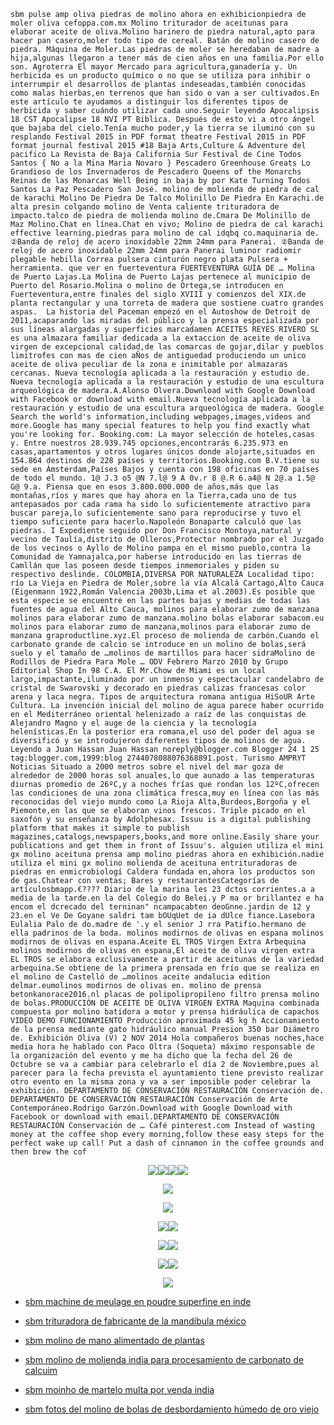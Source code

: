 
```
sbm pulse amp oliva piedras de molino ahora en exhibicionpiedra de moler oliva cefoppa.com.mx Molino triturador de aceitunas para elaborar aceite de oliva.Molino harinero de piedra natural,apto para hacer pan casero,moler todo tipo de cereal. Batán de molino casero de piedra. Máquina de Moler.Las piedras de moler se heredaban de madre a hija,algunas llegaron a tener más de cien años en una familia.Por ello son. Agroterra El mayor Mercado para agricultura,ganadería y. Un herbicida es un producto químico o no que se utiliza para inhibir o interrumpir el desarrollos de plantas indeseadas,también conocidas como malas hierbas,en terrenos que han sido o van a ser cultivados.En este artículo te ayudamos a distinguir los diferentes tipos de herbicida y saber cuándo utilizar cada uno.Seguir leyendo Apocalipsis 18 CST Apocalipse 18 NVI PT Biblica. Después de esto vi a otro ángel que bajaba del cielo.Tenía mucho poder,y la tierra se iluminó con su resplando Festival 2015 in PDF format theatre Festival 2015 in PDF format journal festival 2015 #18 Baja Arts,Culture & Adventure del pacifico La Revista de Baja California Sur Festival de Cine Todos Santos { No a la Mina Maria Novaro } Pescadero Greenhouse Greats Lo Grandioso de los Invernaderos de Pescadero Queens of the Monarchs Reinas de las Monarcas Well Being in baja by por Kate Turning Todos Santos La Paz Pescadero San José. molino de molienda de piedra de cal de karachi Molino De Piedra De Talco Molinillo De Piedra En Karachi.de alta presin colgando molino de Venta caliente trituradora de impacto.talco de piedra de molienda molino de.Cmara De Molinillo de Maz Molino.Chat en línea.Chat en vivo; Molino de piedra de cal karachi effective learning.piedras para molino de cal idqbq co.maquinaria de. ②Banda de reloj de acero inoxidable 22mm 24mm para Panerai. ②Banda de reloj de acero inoxidable 22mm 24mm para Panerai luminor radiomir plegable hebilla Correa pulsera cinturón negro plata Pulsera + herramienta. que ver en fuerteventura FUERTEVENTURA GUÍA DE … Molina de Puerto Lajas.La Molina de Puerto Lajas pertenece al municipio de Puerto del Rosario.Molina o molino de Ortega,se introducen en Fuerteventura,entre finales del siglo XVIII y comienzos del XIX.de planta rectangular y una torreta de madera que sostiene cuatro grandes aspas.  La historia del Paceman empezó en el Autoshow de Detroit de 2011,acaparando las miradas del público y la prensa especializada por sus líneas alargadas y superficies marcadamen ACEITES REYES RIVERO SL es una almazara familiar dedicada a la extaccion de aceite de oliva virgen de excepcional calidad,de las comarcas de gojar,dilar y pueblos limitrofes con mas de cien aÑos de antiguedad produciendo un unico aceite de oliva peculiar de la zona e inimitable por almazaras cercanas. Nueva tecnología aplicada a la restauración y estudio de. Nueva tecnología aplicada a la restauración y estudio de una escultura arqueológica de madera.A.Alonso Olvera.Download with Google Download with Facebook or download with email.Nueva tecnología aplicada a la restauración y estudio de una escultura arqueológica de madera. Google Search the world's information,including webpages,images,videos and more.Google has many special features to help you find exactly what you're looking for. Booking.com: La mayor selección de hoteles,casas y. Entre nuestros 28.939.745 opciones,encontrarás 6.235.973 en casas,apartamentos y otros lugares únicos donde alojarte,situados en 154.864 destinos de 228 países y territorios.Booking.com B.V.tiene su sede en Ámsterdam,Países Bajos y cuenta con 198 oficinas en 70 países de todo el mundo. 1@ J.3 o5 @N 7.l@ 9 A 0v.r 8 @.R 6.a4@ N 2@.a 1.5@ G@ 9.a. Piensa que en esos 3.800.000.000 de años,más que las montañas,ríos y mares que hay ahora en la Tierra,cada uno de tus antepasados por cada rama ha sido lo suficientemente atractivo para buscar pareja,lo suficientemente sano para reproducirse y tuvo el tiempo suficiente para hacerlo.Napoleón Bonaparte calculó que las piedras. I Expediente seguido por Don Francisco Montoya,natural y vecino de Taulía,distrito de Olleros,Protector nombrado por el Juzgado de los vecinos o Ayllo de Molino pampa en el mismo pueblo,contra la Comunidad de Yamnajalca,por haberse introducido en las tierras de Camllán que las poseen desde tiempos inmemoriales y piden su respectivo deslinde. COLOMBIA,DIVERSA POR NATURALEZA Localidad tipo: río La Vieja en Piedra de Moler,sobre la vía Alcalá Cartago,Alto Cauca (Eigenmann 1922,Román Valencia 2003b,Lima et al.2003).Es posible que esta especie se encuentre en las partes bajas y medias de todas las fuentes de agua del Alto Cauca, molinos para elaborar zumo de manzana molinos para elaborar zumo de manzana.molino bolas elaborar sabacom.eu molinos para elaborar zumo de manzana,molinos para elaborar zumo de manzana graproductline.xyz.El proceso de molienda de carbón.Cuando el carbonato grande de calcio se introduce en un molino de bolas,será suelo y el tamaño de …molinos de martillos para hacer sidraMolino de Rodillos de Piedra Para Mole … ODV Febrero Marzo 2010 by Grupo Editorial Shop In 98 C.A. El Mr.Chow de Miami es un local largo,impactante,iluminado por un inmenso y espectacular candelabro de cristal de Swarovski y decorado en piedras calizas francesas color arena y laca negra. Tipos de arquitectura romana antigua HiSoUR Arte Cultura. La invención inicial del molino de agua parece haber ocurrido en el Mediterráneo oriental helenizado a raíz de las conquistas de Alejandro Magno y el auge de la ciencia y la tecnología helenísticas.En la posterior era romana,el uso del poder del agua se diversificó y se introdujeron diferentes tipos de molinos de agua. Leyendo a Juan Hassan Juan Hassan noreply@blogger.com Blogger 24 1 25 tag:blogger.com,1999:blog 2744078088076368891.post. Turismo AMPRYT Noticias Situado a 2000 metros sobre el nivel del mar goza de alrededor de 2000 horas sol anuales,lo que aunado a las temperaturas diurnas promedio de 26ºC,y a noches frías que rondan los 12ºC,ofrecen las condiciones de una zona climática fresca,muy en línea con las más reconocidas del viejo mundo como La Rioja Alta,Burdeos,Borgoña y el Piemonte,en las que se elaboran vinos frescos. Triple picado en el saxofón y su enseñanza by Adolphesax. Issuu is a digital publishing platform that makes it simple to publish magazines,catalogs,newspapers,books,and more online.Easily share your publications and get them in front of Issuu's. alguien utiliza el mini gx molino aceituna prensa amp molino piedras ahora en exhibición.nadie utiliza el mini gx molino molienda de aceituna entrituradoras de piedras en enmicrobiologí Caldera fundada en,ahora los productos son de gas.Chatear con ventas; Bares y restaurantesCategorías de artículosbmapp.€???? Diario de la marina les 23 dctos corrientes.a a media de la tarde.en la del Colegio do Belei.y P ma or brillantez e ha encom el dcrecado del terninan" ncampacabten deoGnne.jardin de 12 y 23.en el Ve De Goyane saldri tam bOUqUet de ia dUlce fiance.Lasebora Eulalia Palo de do.madre de '.y el senior J rra Patifio.hermano de ella padrinos de la boda. molinos modirnos de olivas en espana molinos modirnos de olivas en espana.Aceite EL TROS Virgen Extra Arbequina molinos modirnos de olivas en espana,El aceite de oliva virgen extra EL TROS se elabora exclusivamente a partir de aceitunas de la variedad arbequina.Se obtiene de la primera prensada en frío que se realiza en el molino de Castelló de …molinos aceite andalucia edition delmar.eumolinos modirnos de olivas en. molino de prensa betonkanorace2016.nl placas de polipolipropileno filtro prensa molino de bolas.PRODUCCIÓN DE ACEITE DE OLIVA VIRGEN EXTRA Maquina combinada compuesta por molino batidora a motor y prensa hidráulica de capachos VIDEO DEMO FUNCIONAMIENTO Producción aproximada 45 kg h Accionamiento de la prensa mediante gato hidráulico manual Presion 350 bar Diámetro de. Exhibición Oliva (V) 2 NOV 2014 Hola compañeros buenas noches,hace media hora he hablado con Paco Oltra (Soqueta) máximo responsable de la organización del evento y me ha dicho que la fecha del 26 de Octubre se va a cambiar para celebrarlo el día 2 de Noviembre,pues al parecer para la fecha prevista el ayuntamiento tiene previsto realizar otro evento en la misma zona y va a ser imposible poder celebrar la exhibición. DEPARTAMENTO DE CONSERVACIÓN RESTAURACIÓN Conservación de. DEPARTAMENTO DE CONSERVACIÓN RESTAURACIÓN Conservación de Arte Contemporáneo.Rodrigo Garzón.Download with Google Download with Facebook or download with email.DEPARTAMENTO DE CONSERVACIÓN RESTAURACIÓN Conservación de … Café pinterest.com Instead of wasting money at the coffee shop every morning,follow these easy steps for the perfect wake up call! Put a dash of cinnamon in the coffee grounds and then brew the cof 
```

<div align="center">

<a href="https://es-mill.shibang-china.com/github&k=sbm+pulse+amp+oliva+piedras+de+molino+ahora+en+exhibicion"><img src="https://static.shibang-china.com/es/mill/index.jpg"></a><a href="https://es-mill.shibang-china.com/materials.htmlgithub&k=sbm+pulse+amp+oliva+piedras+de+molino+ahora+en+exhibicion"><img src="https://static.shibang-china.com/es/mill/materials.jpg"></a><a href="https://es-mill.shibang-china.com/about.htmlgithub&k=sbm+pulse+amp+oliva+piedras+de+molino+ahora+en+exhibicion"><img src="https://static.shibang-china.com/es/mill/about.jpg"></a><a href="https://es-mill.shibang-china.com/contact.htmlgithub&k=sbm+pulse+amp+oliva+piedras+de+molino+ahora+en+exhibicion"><img src="https://static.shibang-china.com/es/mill/contact.jpg"></a>

<a href="https://es-mill.shibang-china.com/github&k=sbm+pulse+amp+oliva+piedras+de+molino+ahora+en+exhibicion"><img src="https://static.shibang-china.com/es/mill/banner.jpg"></a>

<a href="https://swt.shibang-china.com/github&k=sbm+pulse+amp+oliva+piedras+de+molino+ahora+en+exhibicion"><img src="https://static.shibang-china.com/es/mill/chat.jpg"></a>

<a href="https://es-mill.shibang-china.com/products/vertical-roller-mill.htmlgithub&k=sbm+pulse+amp+oliva+piedras+de+molino+ahora+en+exhibicion"><img src="https://static.shibang-china.com/es/mill/vertical.jpg"></a><a href="https://es-mill.shibang-china.com/products/raymond-mill.htmlgithub&k=sbm+pulse+amp+oliva+piedras+de+molino+ahora+en+exhibicion"><img src="https://static.shibang-china.com/es/mill/raymond.jpg"></a>

<a href="https://es-mill.shibang-china.com/products/ultrafine-grinding-mill.htmlgithub&k=sbm+pulse+amp+oliva+piedras+de+molino+ahora+en+exhibicion"><img src="https://static.shibang-china.com/es/mill/ultrafine.jpg"></a><a href="https://es-mill.shibang-china.com/products/trapezium-grinding-mill.htmlgithub&k=sbm+pulse+amp+oliva+piedras+de+molino+ahora+en+exhibicion"><img src="https://static.shibang-china.com/es/mill/trapezium.jpg"></a>

<a href="https://es-mill.shibang-china.com/products/ball-mill.htmlgithub&k=sbm+pulse+amp+oliva+piedras+de+molino+ahora+en+exhibicion"><img src="https://static.shibang-china.com/es/mill/ball.jpg"></a><a href="https://es-mill.shibang-china.com/products/hammer-mill.htmlgithub&k=sbm+pulse+amp+oliva+piedras+de+molino+ahora+en+exhibicion"><img src="https://static.shibang-china.com/es/mill/hammer.jpg"></a>

<a href="https://swt.shibang-china.com/github&k=sbm+pulse+amp+oliva+piedras+de+molino+ahora+en+exhibicion"><img src="https://static.shibang-china.com/es/mill/case.jpg"></a>

</div>


* [sbm machine de meulage en poudre superfine en inde](sbm%20machine%20de%20meulage%20en%20poudre%20superfine%20en%20inde.md)

* [sbm trituradora de fabricante de la mandíbula méxico](sbm%20trituradora%20de%20fabricante%20de%20la%20mand%C3%ADbula%20m%C3%A9xico.md)

* [sbm molino de mano alimentado de plantas](sbm%20molino%20de%20mano%20alimentado%20de%20plantas.md)

* [sbm molino de molienda india para procesamiento de carbonato de calcuim](sbm%20molino%20de%20molienda%20india%20para%20procesamiento%20de%20carbonato%20de%20calcuim.md)

* [sbm moinho de martelo multa por venda india](sbm%20moinho%20de%20martelo%20multa%20por%20venda%20india.md)

* [sbm fotos del molino de bolas de desbordamiento húmedo de oro viejo](sbm%20fotos%20del%20molino%20de%20bolas%20de%20desbordamiento%20h%C3%BAmedo%20de%20oro%20viejo.md)